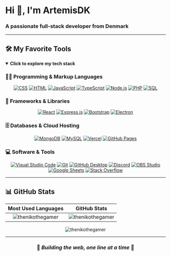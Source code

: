# Hi 👋, I'm ArtemisDK
### A passionate full-stack developer from Denmark

---

## 🛠️ My Favorite Tools

<details open>
<summary><strong>Click to explore my tech stack</strong></summary>

### 👨‍💻 Programming & Markup Languages

<div align="center">

[![CSS](https://img.shields.io/badge/CSS-1572B6.svg?logo=css3&logoColor=white)](https://github.com/search?q=user%3ADenverCoder1+language%3Acss)
[![HTML](https://img.shields.io/badge/HTML-E34F26.svg?logo=html5&logoColor=white)](https://github.com/search?q=user%3ADenverCoder1+language%3Ahtml)
[![JavaScript](https://img.shields.io/badge/JavaScript-F7DF1E.svg?logo=javascript&logoColor=black)](https://github.com/search?q=user%3ADenverCoder1+language%3Ajavascript)
[![TypeScript](https://img.shields.io/badge/TypeScript-007ACC.svg?logo=typescript&logoColor=white)](https://github.com/search?q=user%3ADenverCoder1+language%3AtypeScript)
[![Node.js](https://img.shields.io/badge/Node.js-43853D.svg?logo=node.js&logoColor=white)](https://github.com/search?q=user%3ADenverCoder1+language%3Ajavascript)
[![PHP](https://img.shields.io/badge/PHP-777BB4.svg?logo=php&logoColor=white)](https://github.com/search?q=user%3ADenverCoder1+language%3Aphp)
[![SQL](https://custom-icon-badges.demolab.com/badge/SQL-025E8C.svg?logo=database&logoColor=white)](https://github.com/search?q=user%3ADenverCoder1+language%3Asql)

</div>

### 🧰 Frameworks & Libraries

<div align="center">

[![React](https://img.shields.io/badge/React-20232a.svg?logo=react&logoColor=%2361DAFB)](#)
[![Express.js](https://img.shields.io/badge/Express.js-404d59.svg?logo=express&logoColor=white)](#)
[![Bootstrap](https://img.shields.io/badge/Bootstrap-7952B3.svg?logo=bootstrap&logoColor=white)](#)
[![Electron](https://img.shields.io/badge/Electron-20232e.svg?logo=electron&logoColor=white)](#)

</div>

### 🗄️ Databases & Cloud Hosting

<div align="center">

[![MongoDB](https://img.shields.io/badge/MongoDB-4ea94b.svg?logo=mongodb&logoColor=white)](#)
[![MySQL](https://img.shields.io/badge/MySQL-00f.svg?logo=mysql&logoColor=white)](#)
[![Vercel](https://img.shields.io/badge/Vercel-000000.svg?logo=vercel&logoColor=white)](#)
[![GitHub Pages](https://img.shields.io/badge/GitHub%20Pages-327FC7.svg?logo=github&logoColor=white)](#)

</div>

### 💻 Software & Tools

<div align="center">

[![Visual Studio Code](https://img.shields.io/badge/Visual%20Studio%20Code-0078d7.svg?logo=visual-studio-code&logoColor=white)](#)
[![Git](https://img.shields.io/badge/Git-F05033.svg?logo=git&logoColor=white)](#)
[![GitHub Desktop](https://img.shields.io/badge/GitHub%20Desktop-8034A9.svg?logo=github&logoColor=white)](#)
[![Discord](https://img.shields.io/badge/-Discord-5865F2.svg?logo=discord&logoColor=white)](#)
[![OBS Studio](https://img.shields.io/badge/-OBS-302E31?logo=obs-studio&logoColor=white)](#)
[![Google Sheets](https://img.shields.io/badge/Sheets-34A853.svg?logo=google%20sheets&logoColor=white)](#)
[![Stack Overflow](https://img.shields.io/badge/-Stack%20Overflow-FE7A16?logo=stack-overflow&logoColor=white)](#)

</div>

---

## 📊 GitHub Stats

<div align="center">

| **Most Used Languages** | **GitHub Stats** |
|:-----------------------:|:----------------:|
| <img src="https://github-readme-stats.vercel.app/api/top-langs?username=thenikothegamer&show_icons=true&locale=en&layout=compact&theme=react" alt="thenikothegamer" /> | <img src="https://github-readme-stats.vercel.app/api?username=thenikothegamer&show_icons=true&locale=en&theme=react" alt="thenikothegamer" /> |

<img src="https://github-readme-streak-stats.herokuapp.com/?user=thenikothegamer&theme=react" alt="thenikothegamer" />

</div>

</details>

---

<div align="center">
  
### 🚀 *Building the web, one line at a time* 🚀

</div>
